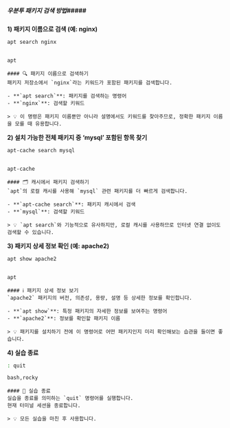 ##### 우분투 패키지 검색 방법#####

**1) 패키지 이름으로 검색 (예: nginx)**

```bash
apt search nginx
```
```no-err-check
```

```tech
apt
```

```desc
#### 🔍 패키지 이름으로 검색하기
패키지 저장소에서 `nginx`라는 키워드가 포함된 패키지를 검색합니다.

- **`apt search`**: 패키지를 검색하는 명령어
- **`nginx`**: 검색할 키워드

> 💡 이 명령은 패키지 이름뿐만 아니라 설명에서도 키워드를 찾아주므로, 정확한 패키지 이름을 모를 때 유용합니다.
```

**2) 설치 가능한 전체 패키지 중 ‘mysql’ 포함된 항목 찾기**

```bash
apt-cache search mysql
```
```no-err-check
```

```tech
apt-cache
```

```desc
#### 🗂️ 캐시에서 패키지 검색하기
`apt`의 로컬 캐시를 사용해 `mysql` 관련 패키지를 더 빠르게 검색합니다.

- **`apt-cache search`**: 패키지 캐시에서 검색
- **`mysql`**: 검색할 키워드

> 💡 `apt search`와 기능적으로 유사하지만, 로컬 캐시를 사용하므로 인터넷 연결 없이도 검색할 수 있습니다.
```

**3) 패키지 상세 정보 확인 (예: apache2)**

```bash
apt show apache2
```
```no-err-check
```

```tech
apt
```

```desc
#### ℹ️ 패키지 상세 정보 보기
`apache2` 패키지의 버전, 의존성, 용량, 설명 등 상세한 정보를 확인합니다.

- **`apt show`**: 특정 패키지의 자세한 정보를 보여주는 명령어
- **`apache2`**: 정보를 확인할 패키지 이름

> 💡 패키지를 설치하기 전에 이 명령어로 어떤 패키지인지 미리 확인해보는 습관을 들이면 좋습니다.
```

**4) 실습 종료**

```bash
: quit
```

```tech
bash,rocky
```

```desc
#### 👋 실습 종료
실습을 종료를 의미하는 `quit` 명령어를 실행합니다.
현재 터미널 세션을 종료합니다.

> 💡 모든 실습을 마친 후 사용합니다.
```